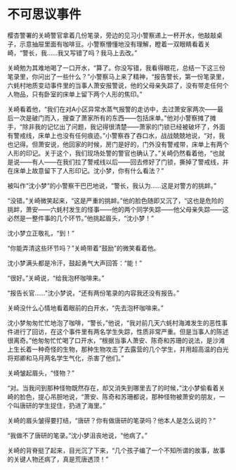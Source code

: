 # 不可思议事件

樱杏警署的关崎警官拿着几份笔录，旁边的见习小警察递上一杯开水，他敲敲桌子，示意抽屉里面有咖啡豆。小警察懵懂地没有理解，瞪着一双眼睛看着关崎，“警长，我……我又写错了吗？我马上去改。” 

关崎勉为其难地喝了一口开水，“算了。你没写错，我看得眼花，总结一下这三份笔录里，你问出了一些什么？”小警察马上来了精神，“报告警长，第一份笔录里，六蚝村地质变动事件里的当事人萧安报警说，他的父母亲失踪了，没有带走任何个人物品，只有卧室的床单上留下两个人形的焦印。” 

关崎看着他，“我们在对A小区异常水蒸气报警的走访中，去过萧安家两次——最后一次是破门而入，搜查了萧家所有的东西——包括床单。”他对小警察摊了摊手，“除非我的记忆出了问题，我记得很清楚——萧家的门锁已经被破坏了，外面有警戒线，床单上也没有任何痕迹。”小警察吞了吞口水，战战兢兢地说，“对，我也记得。但萧安说，他回家的时候，房门是好的，门外没有警戒带，床单上有两个人形的印记。关于这个，我们现场处警的警官也确认了。”关崎仍然看着他，“也就是说——有人——在我们拉了警戒线以后——回去修好了门锁，撕掉了警戒线，并在床单上故意留下了人形印记。沈小梦，你有什么看法？” 

被叫作“沈小梦”的小警察干巴巴地说，“警长，我认为……这是对警方的挑衅。” 

“没错。”关崎微笑起来，“这是严重的挑衅。”他的脸色随即又沉了，“这也是危险的挑衅，萧安——六蚝村发生的怪事——他的两个同学失踪——他父母亲失踪——这必然是一整件事的几个环节。”他挑起眉头，“沈小梦！” 

沈小梦立正敬礼，“到！” 

“你能弄清这些环节吗？”关崎带着“鼓励”的微笑看着他。 

沈小梦满头都是冷汗，鼓起勇气大声回答：“能！” 

“很好。”关崎说，“给我泡杯咖啡来。” 

“报告长官……”沈小梦说，“还有两份笔录的内容我还没有报告。” 

关崎没什么心情地看着眼前的白开水，“先去泡杯咖啡来。” 

沈小梦匆匆忙忙地泡了咖啡，“警长，”他说，“我对前几天六蚝村海滩发生的恶性事件进行了回访，在这个事件里有两名学生失踪，性质非常严重。但是当事人的陈述很离奇。”他匆匆忙忙喝了口开水，“根据当事人萧安、陈奇和苏珊的说法，是沙滩上生长着一种奇怪的生物，那种生物攻击了去露营的几个学生，并用超高温的白光将郑卿和马月两名学生气化，杀害了他们。” 

关崎皱起眉头，“怪物？” 

“对。当我问到那种怪物既然存在，却又消失到哪里去了的时候，”沈小梦偷看着关崎的脸色，提心吊胆地说，“萧安、陈奇和苏珊都说，那种怪物被萧安的朋友，一个叫唐研的学生捉住，扔进了海里。” 

关崎的眉头皱得要打结，“唐研？你有做唐研的笔录吗？他本人是怎么说的？” 

“我做不了唐研的笔录。”沈小梦沮丧地说，“他病了。” 

关崎的背脊挺了起来，目光沉了下来，“几个孩子编了一个不知所谓的故事，故事的关键人物还病了，真是荒唐透顶！”